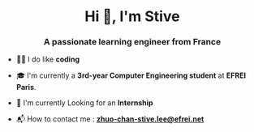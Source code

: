 <h1 align="center">Hi 👋, I'm Stive</h1>
<h3 align="center">A passionate learning engineer from France</h3>

- 👨‍💻 I do like **coding**

- 🎓 I'm currently a **3rd-year Computer Engineering student** at **EFREI Paris**.

- 🔭 I'm currently Looking for an **Internship**

- 📬 How to contact me : **zhuo-chan-stive.lee@efrei.net**
